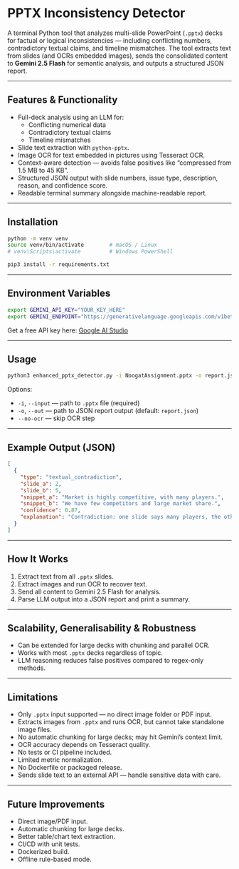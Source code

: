# PPTX Inconsistency Detector

A terminal Python tool that analyzes multi-slide PowerPoint (`.pptx`) decks for factual or logical inconsistencies — including conflicting numbers, contradictory textual claims, and timeline mismatches. The tool extracts text from slides (and OCRs embedded images), sends the consolidated content to **Gemini 2.5 Flash** for semantic analysis, and outputs a structured JSON report.

---

## Features & Functionality
- Full-deck analysis using an LLM for:
  - Conflicting numerical data
  - Contradictory textual claims
  - Timeline mismatches
- Slide text extraction with `python-pptx`.
- Image OCR for text embedded in pictures using Tesseract OCR.
- Context-aware detection — avoids false positives like “compressed from 1.5 MB to 45 KB”.
- Structured JSON output with slide numbers, issue type, description, reason, and confidence score.
- Readable terminal summary alongside machine-readable report.

---

## Installation
```bash
python -m venv venv
source venv/bin/activate        # macOS / Linux
# venv\Scripts\activate         # Windows PowerShell

pip3 install -r requirements.txt
```

---

## Environment Variables
```bash
export GEMINI_API_KEY="YOUR_KEY_HERE"
export GEMINI_ENDPOINT="https://generativelanguage.googleapis.com/v1beta/models/gemini-2.5-flash:generateContent"
```
Get a free API key here: [Google AI Studio](https://aistudio.google.com/app/apikey)

---

## Usage
```bash
python3 enhanced_pptx_detector.py -i NoogatAssignment.pptx -o report.json
```
Options:
- `-i`, `--input` — path to `.pptx` file (required)
- `-o`, `--out` — path to JSON report output (default: `report.json`)
- `--no-ocr` — skip OCR step

---

## Example Output (JSON)
```json
[
  {
    "type": "textual_contradiction",
    "slide_a": 2,
    "slide_b": 5,
    "snippet_a": "Market is highly competitive, with many players.",
    "snippet_b": "We have few competitors and large market share.",
    "confidence": 0.87,
    "explanation": "Contradiction: one slide says many players, the other says few competitors."
  }
]
```

---

## How It Works
1. Extract text from all `.pptx` slides.
2. Extract images and run OCR to recover text.
3. Send all content to Gemini 2.5 Flash for analysis.
4. Parse LLM output into a JSON report and print a summary.

---

## Scalability, Generalisability & Robustness
- Can be extended for large decks with chunking and parallel OCR.
- Works with most `.pptx` decks regardless of topic.
- LLM reasoning reduces false positives compared to regex-only methods.

---

## Limitations
- Only `.pptx` input supported — no direct image folder or PDF input.
- Extracts images from `.pptx` and runs OCR, but cannot take standalone image files.
- No automatic chunking for large decks; may hit Gemini’s context limit.
- OCR accuracy depends on Tesseract quality.
- No tests or CI pipeline included.
- Limited metric normalization.
- No Dockerfile or packaged release.
- Sends slide text to an external API — handle sensitive data with care.

---

## Future Improvements
- Direct image/PDF input.
- Automatic chunking for large decks.
- Better table/chart text extraction.
- CI/CD with unit tests.
- Dockerized build.
- Offline rule-based mode.
